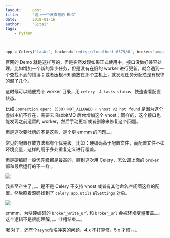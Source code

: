```yaml
---
layout:     post
title:      "遇上一个反直觉的 BUG"
date:       2019-01-16
author:     "Gitai"
tags:
    - Python
---
```




```python

app = Celery('tasks', backend='redis://localhost:6379/0', broker="amqp://guest:guest@localhost:5672")
```

官网的 Demo 就是这样写的，但是突然发现如果正式使用中，接口没做好兼容处理，比如增加一个新的异步任务，但是没有在旧的 worker 进行更新。就会遇到一个查找不到的错误；或者压根不知道放在那个主机上，就发现任务分配总是有规律的漏了几个。

这时候可以随便找个 worker 目录，用 `celery -A tasks status ` 快速查看配置状态。

比如 `Connection.open: (530) NOT_ALLOWED - vhost v2 not found` 是因为这个虚拟主机不存在，需要去 RabbitMQ 后台增加这个 vhost；同样的，这个接口也能发现之前遗留的 worker，然后手动更新或者删除来修复这个问题。

但是这次要吐槽的不是这些，是个更 emmm 的问题。。。

<!-- more -->

常见的配置存放方法都有个优先级。比如：硬编码高于配置文件，而配置文件不如环境变量，这样的用于多处重复定义进行覆盖。

但是硬编码一般优先级都是最高的，直到这次用 Celery，怎么调上面的 `broker` 都和最后运行的不一样；

![](https://i.loli.net/2019/01/16/5c3ea2c5d9967.png)

我甚至产生了。。。是不是 Celery 不支持 vhost 或者有其他命名空间啊这样的配置。然后照着源码找到了 `celery.app.utils` 的`Settings` 对象。

![](https://i.loli.net/2019/01/16/5c3ea2671a14c.png)

emmm，为啥硬编码的 `broker_write_url` 和 `broker_url` 会被环境变量覆盖。。。这个逻辑不是很能理解。。。吐槽结束。。。

哦 对了，还有个`async`命名冲突的问题，4.x 不打算修，5.x 才修。。。
